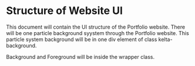 # Structure of Website UI
This document will contain the UI structure of the Portfolio website.
There will be one particle background syystem through the Portfolio website.
This particle system background will be in one div element of class kelta-background.

Background and Foreground will be inside the wrapper class.